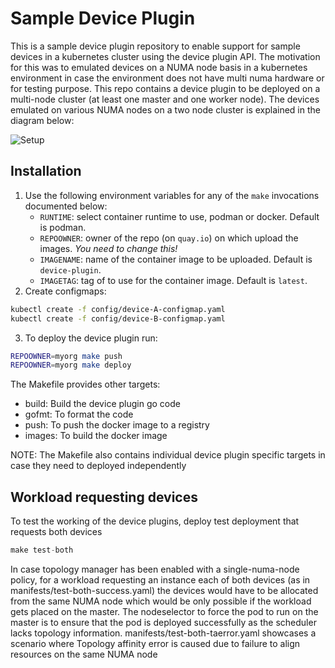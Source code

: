# Sample Device Plugin

This is a sample device plugin repository to enable support for sample devices in a kubernetes cluster using the device plugin API.
The motivation for this was to emulated devices on a NUMA node basis in a kubernetes environment in case the environment does not have multi numa hardware or for testing purpose.
This repo contains a device plugin to be deployed on a multi-node cluster (at least one master and one worker node).
The devices emulated on various NUMA nodes on a two node cluster is explained in the diagram below:

![Setup](numa-topology.png)

## Installation

1. Use the following environment variables for any of the `make` invocations documented below:
   - `RUNTIME`: select container runtime to use, podman or docker. Default is podman.
   - `REPOOWNER`: owner of the repo (on `quay.io`) on which upload the images. *You need to change this!*
   - `IMAGENAME`: name of the container image to be uploaded. Default is `device-plugin`.
   - `IMAGETAG`: tag of to use for the container image. Default is `latest`.
2. Create configmaps:
```bash
kubectl create -f config/device-A-configmap.yaml
kubectl create -f config/device-B-configmap.yaml
```
3. To deploy the device plugin run:
```bash
REPOOWNER=myorg make push
REPOOWNER=myorg make deploy
```

The Makefile provides other targets:
* build: Build the device plugin go code
* gofmt: To format the code
* push: To push the docker image to a registry
* images: To build the docker image

NOTE: The Makefile also contains individual device plugin specific targets in case they need to deployed independently

## Workload requesting devices

To test the working of the device plugins, deploy test deployment that requests both devices
```python
make test-both
```
In case topology manager has been enabled with a single-numa-node policy, for a workload requesting an instance each of both devices (as in manifests/test-both-success.yaml) the devices would have to be allocated from the same NUMA node which would be only possible if the workload gets placed on the master. The nodeselector to force the pod to run on the master is to ensure that the pod is deployed successfully as the scheduler lacks topology information.
manifests/test-both-taerror.yaml showcases a scenario where Topology affinity error is caused due to failure to align resources on the same NUMA node
